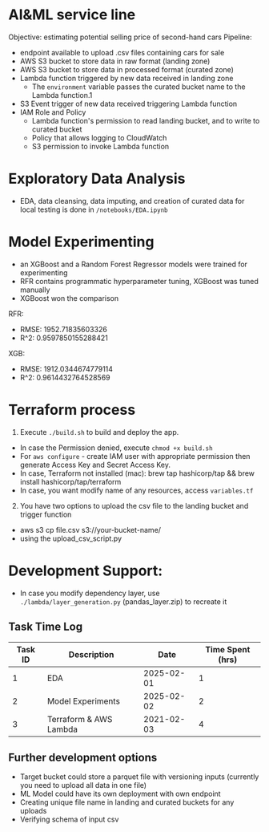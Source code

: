 # AI&ML service line
Objective: estimating potential selling price of second-hand cars
Pipeline:
- endpoint available to upload .csv files containing cars for sale
- AWS S3 bucket to store data in raw format (landing zone)
- AWS S3 bucket to store data in processed format (curated zone)
- Lambda function triggered by new data received in landing zone
  - The `environment` variable passes the curated bucket name to the Lambda function.1
- S3 Event trigger of new data received triggering Lambda function
- IAM Role and Policy
  - Lambda function's permission to read landing bucket, and to write to curated bucket
  - Policy that allows logging to CloudWatch
  - S3 permission to invoke Lambda function

# Exploratory Data Analysis
- EDA, data cleansing, data imputing, and creation of curated data for local testing is done in `/notebooks/EDA.ipynb`

# Model Experimenting
- an XGBoost and a Random Forest Regressor models were trained for experimenting
- RFR contains programmatic hyperparameter tuning, XGBoost was tuned manually
- XGBoost won the comparison

RFR:
- RMSE: 1952.71835603326
- R^2: 0.9597850155288421

XGB:
- RMSE: 1912.0344674779114
- R^2: 0.9614432764528569

# Terraform process
1. Execute `./build.sh` to build and deploy the app.
  - In case the Permission denied, execute `chmod +x build.sh`
  - For `aws configure` - create IAM user with appropriate permission then generate Access Key and Secret Access Key.
  - In case, Terraform not installed (mac): brew tap hashicorp/tap && brew install hashicorp/tap/terraform
  - In case, you want modify name of any resources, access `variables.tf`
2. You have two options to upload the csv file to the landing bucket and trigger function
  - aws s3 cp file.csv s3://your-bucket-name/
  - using the upload_csv_script.py

# Development Support:
- In case you modify dependency layer, use `./lambda/layer_generation.py` (pandas_layer.zip) to recreate it


## Task Time Log

| Task ID | Description            | Date       | Time Spent (hrs) |
|---------|------------------------|------------|------------------|
| 1       | EDA                    | 2025-02-01 | 1                |
| 2       | Model Experiments      | 2025-02-02 | 2                |
| 3       | Terraform & AWS Lambda | 2021-02-03 | 4                |

## Further development options

- Target bucket could store a parquet file with versioning inputs (currently you need to upload all data in one file)
- ML Model could have its own deployment with own endpoint
- Creating unique file name in landing and curated buckets for any uploads
- Verifying schema of input csv